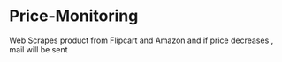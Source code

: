 # Price-Monitoring
Web Scrapes product from Flipcart and Amazon and if price decreases , mail will be sent
